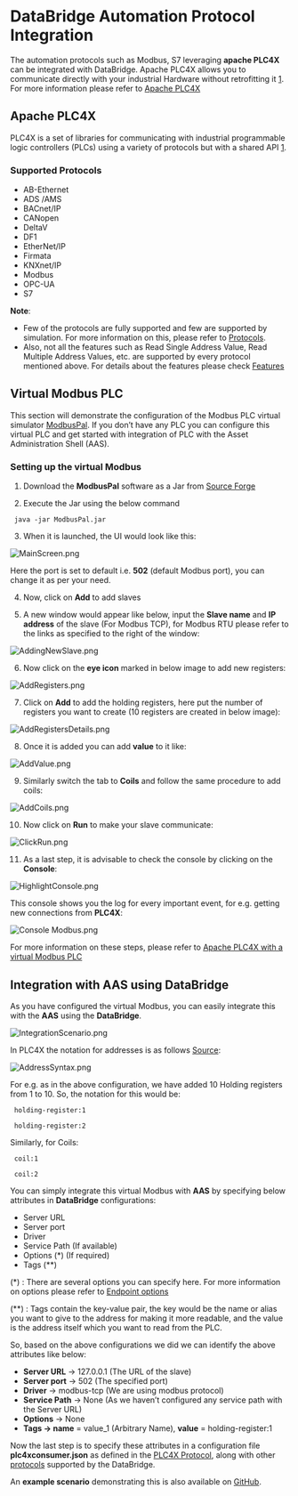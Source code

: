 # DataBridge Automation Protocol Integration
The automation protocols such as Modbus, S7 leveraging **apache PLC4X** can be integrated with DataBridge. Apache PLC4X allows you to communicate directly with your industrial Hardware without retrofitting it [1](https://plc4x.apache.org/plc4x/latest/users/index.html). For more information please refer to [Apache PLC4X](https://plc4x.apache.org/plc4x/latest/users/getting-started/index.html)

## Apache PLC4X
PLC4X is a set of libraries for communicating with industrial programmable logic controllers (PLCs) using a variety of protocols but with a shared API [1](https://plc4x.apache.org).

### Supported Protocols

* AB-Ethernet
* ADS /AMS
* BACnet/IP
* CANopen
* DeltaV
* DF1
* EtherNet/IP
* Firmata
* KNXnet/IP
* Modbus
* OPC-UA
* S7

**Note**:

* Few of the protocols are fully supported and few are supported by simulation. For more information on this, please refer to [Protocols](https://plc4x.apache.org/plc4x/latest/users/protocols/index.html).
* Also, not all the features such as Read Single Address Value, Read Multiple Address Values, etc. are supported by every protocol mentioned above. For details about the features please check [Features](https://plc4x.apache.org/plc4x/latest/users/protocols/index.html#_features)

## Virtual Modbus PLC
This section will demonstrate the configuration of the Modbus PLC virtual simulator [ModbusPal](https://modbuspal.sourceforge.net). If you don’t have any PLC you can configure this virtual PLC and get started with integration of PLC with the Asset Administration Shell (AAS).

### Setting up the virtual Modbus
1. Download the **ModbusPal** software as a Jar from [Source Forge](https://modbuspal.sourceforge.net)

2. Execute the Jar using the below command
```
 java -jar ModbusPal.jar
```
3. When it is launched, the UI would look like this:

![MainScreen.png](./images/MainScreen.png)

Here the port is set to default i.e. **502** (default Modbus port), you can change it as per your need.

4. Now, click on **Add** to add slaves

5. A new window would appear like below, input the **Slave name** and **IP address** of the slave (For Modbus TCP), for Modbus RTU please refer to the links as specified to the right of the window:

![AddingNewSlave.png](./images/AddingNewSlave.png)

6. Now click on the **eye icon** marked in below image to add new registers:

![AddRegisters.png](./images/AddRegisters.png)

7. Click on **Add** to add the holding registers, here put the number of registers you want to create (10 registers are created in below image):

![AddRegistersDetails.png](./images/AddRegistersDetails.png)

8. Once it is added you can add **value** to it like:

![AddValue.png](./images/AddValue.png)

9. Similarly switch the tab to **Coils** and follow the same procedure to add coils:

![AddCoils.png](./images/AddCoils.png)

10. Now click on **Run** to make your slave communicate:

![ClickRun.png](./images/ClickRun.png)

11. As a last step, it is advisable to check the console by clicking on the **Console**:

![HighlightConsole.png](./images/HighlightConsole.png)

This console shows you the log for every important event, for e.g. getting new connections from **PLC4X**:

![Console Modbus.png](./images/Console_Modbus.png)


For more information on these steps, please refer to [Apache PLC4X with a virtual Modbus PLC](https://plc4x.apache.org/plc4x/latest/users/getting-started/virtual-modbus.html)

## Integration with AAS using DataBridge
As you have configured the virtual Modbus, you can easily integrate this with the **AAS** using the **DataBridge**.

![IntegrationScenario.png](./images/IntegrationScenario.png)

In PLC4X the notation for addresses is as follows [Source](https://plc4x.apache.org/plc4x/latest/users/getting-started/virtual-modbus.html#_some_modbus_basics):

![AddressSyntax.png](./images/AddressSyntax.png)

For e.g. as in the above configuration, we have added 10 Holding registers from 1 to 10. So, the notation for this would be:
```
 holding-register:1
```
```
 holding-register:2
```
Similarly, for Coils:
```
 coil:1
```
```
 coil:2
```
You can simply integrate this virtual Modbus with **AAS** by specifying below attributes in **DataBridge** configurations:

* Server URL
* Server port
* Driver
* Service Path (If available)
* Options (*) (If required)
* Tags (**)

(*) : There are several options you can specify here. For more information on options please refer to [Endpoint options](https://camel.apache.org/components/next/plc4x-component.html#_endpoint_options)

(**) : Tags contain the key-value pair, the key would be the name or alias you want to give to the address for making it more readable, and the value is the address itself which you want to read from the PLC.

So, based on the above configurations we did we can identify the above attributes like below:

* **Server URL** -> 127.0.0.1 (The URL of the slave)
* **Server port** -> 502 (The specified port)
* **Driver** -> modbus-tcp (We are using modbus protocol)
* **Service Path** -> None (As we haven’t configured any service path with the Server URL)
* **Options** -> None
* **Tags -> name** = value_1 (Arbitrary Name), **value** = holding-register:1

Now the last step is to specify these attributes in a configuration file **plc4xconsumer.json** as defined in the [PLC4X Protocol](../basyx_components/databridge/features/protocol-integration/PLC4X.md), along with other [protocols](../basyx_components/databridge/index.md#features) supported by the DataBridge.

An **example scenario** demonstrating this is also available on [GitHub](https://github.com/eclipse-basyx/basyx-databridge/tree/main/databridge.examples/databridge.examples.plc4x-jsonata-aas).